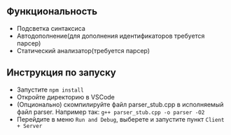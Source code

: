 ## Функциональность

* Подсветка синтаксиса
* Автодополнение(для дополнения идентификаторов требуется парсер)
* Статический анализатор(требуется парсер)

## Инструкция по запуску

- Запустите `npm install` 
- Откройте директорию в VSCode
- (Опционально) скомпилируйте файл parser_stub.cpp в исполняемый файл parser. Например так: `g++ parser_stub.cpp -o parser -O2`
- Перейдите в меню `Run and Debug`, выберете и запустите пункт `Client + Server`
